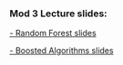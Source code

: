 ### Mod 3 Lecture slides:
[- Random Forest slides](https://docs.google.com/presentation/d/1eZWe56jAhEqYBjaD30KIBm0tumWinvJNx-8Ct0BDCSU/edit#slide=id.g3fd545cbf9_0_114)

[- Boosted Algorithms slides](https://docs.google.com/presentation/d/1XtXfrBMVUst3GsPOKnCyV-kF65EFrJASaI4kHBl_cvs/edit#slide=id.g49e006a3c0_0_69)
